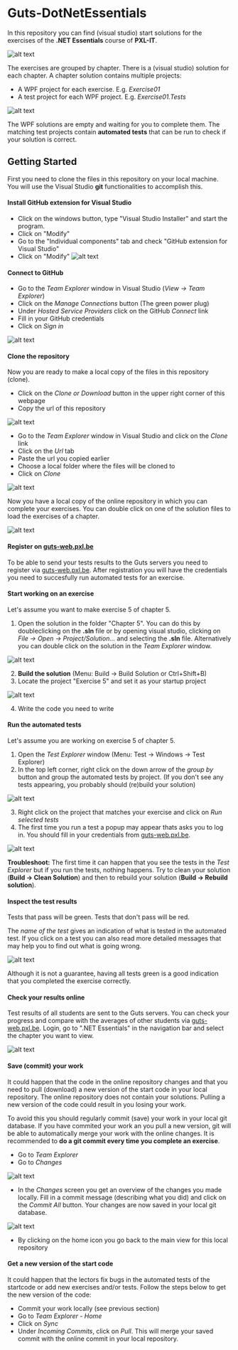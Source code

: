 # Guts-DotNetEssentials
In this repository you can find (visual studio) start solutions for the exercises of the **.NET Essentials** course of **PXL-IT**.

![alt text][img_book]

The exercises are grouped by chapter. There is a (visual studio) solution for each chapter.
A chapter solution contains multiple projects:
- A WPF project for each exercise. E.g. *Exercise01*
- A test project for each WPF project. E.g. *Exercise01.Tests*

![alt text][img_projects]

The WPF solutions are empty and waiting for you to complete them.
The matching test projects contain **automated tests** that can be run to check if your solution is correct.

## Getting Started
First you need to clone the files in this repository on your local machine.
You will use the Visual Studio **git** functionalities to accomplish this.

#### Install GitHub extension for Visual Studio

- Click on the windows button, type "Visual Studio Installer" and start the program.
- Click on "Modify"
- Go to the "Individual components" tab and check "GitHub extension for Visual Studio"
- Click on "Modify"
![alt text][img_github_extension]

#### Connect to GitHub

- Go to the *Team Explorer* window in Visual Studio (*View -> Team Explorer*)
- Click on the *Manage Connections* button (The green power plug)
- Under *Hosted Service Providers* click on the GitHub *Connect* link
- Fill in your GitHub credentials
- Click on *Sign in*

![alt text][img_github_connect]

#### Clone the repository

Now you are ready to make a local copy of the files in this repository (clone).

- Click on the *Clone or Download* button in the upper right corner of this webpage
- Copy the url of this repository

![alt text][img_clone_url]

- Go to the *Team Explorer* window in Visual Studio and click on the *Clone* link
- Click on the *Url* tab
- Paste the url you copied earlier
- Choose a local folder where the files will be cloned to
- Click on *Clone*

![alt text][img_clone]

Now you have a local copy of the online repository in which you can complete your exercises.
You can double click on one of the solution files to load the exercises of a chapter.

![alt text][img_cloned_repo_overview]

#### Register on [guts-web.pxl.be](https://guts-web.pxl.be)
To be able to send your tests results to the Guts servers you need to register via [guts-web.pxl.be](https://guts-web.pxl.be/register).
After registration you will have the credentials you need to succesfully run automated tests for an exercise.

#### Start working on an exercise
Let's assume you want to make exercise 5 of chapter 5.
1. Open the solution in the folder "Chapter 5". You can do this by doubleclicking on the **.sln** file or by opening visual studio, clicking on *File -> Open -> Project/Solution...* and selecting the **.sln** file. Alternatively you can double click on the solution in the *Team Explorer* window.

![alt text][img_open_solution]

2. **Build the solution** (Menu: Build -> Build Solution or Ctrl+Shift+B)
3. Locate the project "Exercise 5" and set it as your startup project

![alt text][img_startup_project]

4. Write the code you need to write

#### Run the automated tests
Let's assume you are working on exercise 5 of chapter 5.
1. Open the *Test Explorer* window (Menu: Test -> Windows -> Test Explorer)
2. In the top left corner, right click on the down arrow of the *group by* button and group the automated tests by project. (If you don't see any tests appearing, you probably should (re)build your solution)

![alt text][img_group_tests]

3. Right click on the project that matches your exercise and click on *Run selected tests*
4. The first time you run a test a popup may appear thats asks you to log in. You should fill in your credentials from [guts-web.pxl.be](https://guts-web.pxl.be).

![alt text][img_login_vs]

**Troubleshoot:** 
The first time it can happen that you see the tests in the *Test Explorer* but if you run the tests, nothing happens. 
Try to clean your solution (**Build -> Clean Solution**) and then to rebuild your solution (**Build -> Rebuild solution**).

#### Inspect the test results
Tests that pass will be green. Tests that don't pass will be red. 

The *name of the test* gives an indication of what is tested in the automated test.
If you click on a test you can also read more detailed messages that may help you to find out what is going wrong.

![alt text][img_test_detail]

Although it is not a guarantee, having all tests green is a good indication that you completed the exercise correctly.

#### Check your results online
Test results of all students are sent to the Guts servers.
You can check your progress and compare with the averages of other students via [guts-web.pxl.be](https://guts-web.pxl.be).
Login, go to ".NET Essentials" in the navigation bar and select the chapter you want to view.

![alt text][img_chapter_contents]

#### Save (commit) your work
It could happen that the code in the online repository changes and that you need to pull (download) a new version of the start code in your local repository. 
The online repository does not contain your solutions. Pulling a new version of the code could result in you losing your work.

To avoid this you should regularly commit (save) your work in your local git database. If you have commited your work an you pull a new version, git will be able to automatically merge your work with the online changes. 
It is recommended to **do a git commit every time you complete an exercise**.

- Go to *Team Explorer*
- Go to *Changes*

![alt text][img_team_explorer_goto_changes]

- In the *Changes* screen you get an overview of the changes you made locally. Fill in a commit message (describing what you did) and click on the *Commit All* button. Your changes are now saved in your local git database.

![alt text][img_team_explorer_changes]

- By clicking on the home icon you go back to the main view for this local repository

#### Get a new version of the start code
It could happen that the lectors fix bugs in the automated tests of the startcode or add new exercises and/or tests. 
Follow the steps below to get the new version of the code:

- Commit your work locally (see previous section)
- Go to *Team Explorer - Home*
- Click on *Sync*
- Under *Incoming Commits*, click on *Pull*. This will merge your saved commit with the online commit in your local repository.

[img_book]:Images/book.jpg "Handboek 'Programmeren in C#'"
[img_github_extension]:Images/install_github_extension.png "Install the GitHub extension in Visual Studio"
[img_projects]:Images/projects.png "Solution for chapter five with its projects"
[img_github_connect]:Images/github_connect.png "Connect to GitHub"
[img_clone_url]:Images/clone_url.png "Copy repository url"
[img_clone]:Images/clone.png "Clone repository"
[img_cloned_repo_overview]:Images/cloned_repo_overview.png "Cloned repository overview"
[img_open_solution]:Images/open_solution.png "Open solution"
[img_startup_project]:Images/startup_project.png "Choose startup project"
[img_group_tests]:Images/group_tests.png "Group tests by project"
[img_test_detail]:Images/test_detail.png "Details of a test result"
[img_login_vs]:Images/login_vs.png "Visual studio login"
[img_chapter_contents]:Images/chaptercontents.png "Chapter contents"
[img_team_explorer_goto_changes]:Images/team_explorer_goto_changes.png "Team Explorer - go to Changes"
[img_team_explorer_changes]:Images/team_explorer_changes.png "Team Explorer - Changes"


